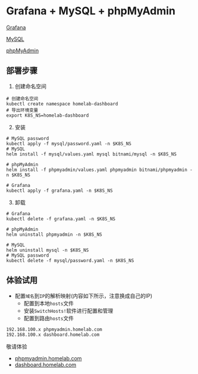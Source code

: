 # Grafana + MySQL + phpMyAdmin

[Grafana](https://grafana.com/docs/grafana/latest/)

[MySQL](https://artifacthub.io/packages/helm/bitnami/mysql)

[phpMyAdmin](https://artifacthub.io/packages/helm/bitnami/phpmyadmin)

## 部署步骤

1. 创建命名空间

```shell
# 创建命名空间
kubectl create namespace homelab-dashboard
# 导出环境变量
export K8S_NS=homelab-dashboard
```

2. 安装

```shell
# MySQL password
kubectl apply -f mysql/password.yaml -n $K8S_NS
# MySQL
helm install -f mysql/values.yaml mysql bitnami/mysql -n $K8S_NS

# phpMyAdmin
helm install -f phpmyadmin/values.yaml phpmyadmin bitnami/phpmyadmin -n $K8S_NS

# Grafana
kubectl apply -f grafana.yaml -n $K8S_NS
```

3. 卸载

```shell
# Grafana
kubectl delete -f grafana.yaml -n $K8S_NS

# phpMyAdmin
helm uninstall phpmyadmin -n $K8S_NS

# MySQL
helm uninstall mysql -n $K8S_NS
# MySQL password
kubectl delete -f mysql/password.yaml -n $K8S_NS
```

## 体验试用

- 配置`域名`到`IP`的解析映射(内容如下所示，注意换成自己的IP)
  - 配置到本地`hosts`文件
  - 安装`SwitchHosts!`软件进行配置和管理
  - 配置到路由`hosts`文件

```text
192.168.100.x phpmyadmin.homelab.com
192.168.100.x dashboard.homelab.com
```

敬请体验

- [phpmyadmin.homelab.com](http://phpmyadmin.homelab.com/)
- [dashboard.homelab.com](http://dashboard.homelab.com/)
